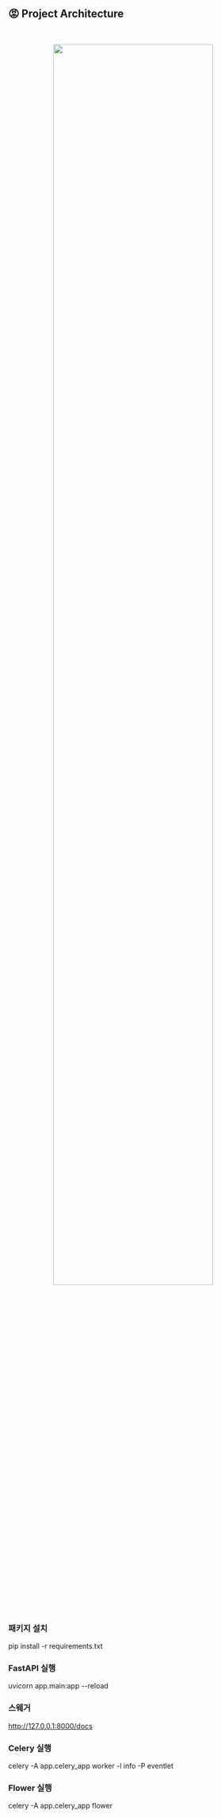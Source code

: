 ## 😡 Project Architecture
<br>
<p align="center">
  <img src="https://github.com/user-attachments/assets/3fa480c4-7570-415d-92b9-6530504efd16" width="80%">
</p>
<br>

### 패키지 설치
pip install -r requirements.txt

### FastAPI 실행
uvicorn app.main:app --reload

### 스웨거 
http://127.0.0.1:8000/docs

### Celery 실행
celery -A app.celery_app worker -l info -P eventlet

### Flower 실행
celery -A app.celery_app flower



